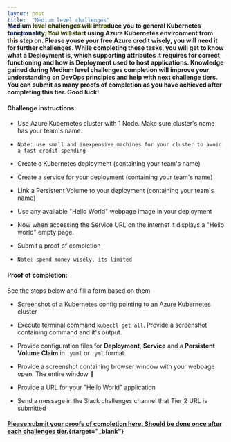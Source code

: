 ```yaml
---
layout: post
title:  "Medium level challenges"
date:   2020-10-12 14:26:29 +0300
categories: jekyll update
---
```


<header style="margin-top: -295px; padding-bottom: 160px; margin-left: 400px;">
   <a href="https://metatavu.fi">
   <img src="/xamk-challenges/media/metatavu-logo.png" style="max-width: 100px;"
      alt="Jekyll logo" />
   </a>
</header>

#### Medium level challenges will introduce you to general Kubernetes functionality. You will start using Azure Kubernetes environment from this step on. Please youse your free Azure credit wisely, you will need it for further challenges. While completing these tasks, you will get to know what a Deployment is, which supporting attributes it requires for correct functioning and how is Deployment used to host applications. Knowledge gained during Medium level challenges completion will improve your understanding on DevOps principles and help with next challenge tiers. You can submit as many proofs of completion as you have achieved after completing this tier. Good luck!

#### Challenge instructions:

- Use Azure Kubernetes cluster with 1 Node. Make sure cluster's name has your team's name.

- ```Note: use small and inexpensive machines for your cluster to avoid a fast credit spending```

- Create a Kubernetes deployment (containing your team's name)

- Create a service for your deployment (containing your team's name)

- Link a Persistent Volume to your deployment (containing your team's name)

- Use any available "Hello World" webpage image in your deployment

- Now when accessing the Service URL on the internet it displays a "Hello world" empty page.

- Submit a proof of completion

- ```Note: spend money wisely, its limited```

#### Proof of completion:

See the steps below and fill a form based on them

- Screenshot of a Kubernetes config pointing to an Azure Kubernetes cluster

- Execute terminal command ```kubectl get all```. Provide a screenshot containing command and it's output.

- Provide configuration files for **Deployment**, **Service** and a **Persistent Volume Claim** in ```.yaml``` or ```.yml``` format.

- Provide a screenshot containing browser window with your webpage open. The entire window 🙂

- Provide a URL for your "Hello World" application

- Send a message in the Slack challenges channel that Tier 2 URL is submitted

#### [Please submit your proofs of completion here. Should be done once after each challenges tier.](https://docs.google.com/forms/d/e/1FAIpQLScpQD2eibV-BE_jN5JDPA8n0T8WCns0miVInElb0v5N8VD3Bw/viewform?usp=sf_link){:target="_blank"}

